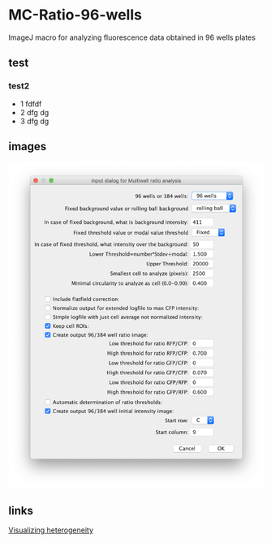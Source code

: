 # MC-Ratio-96-wells
ImageJ macro for analyzing fluorescence data obtained in 96 wells plates

## test

### test2
- 1 fdfdf
- 2 dfg dg
- 3 dfg dg

## images
<img src="https://github.com/molcyto/MC-Ratio-96-wells/blob/master/Screenshot%20Ratio_96wells_macro_v6.png" width="600">

## links
[Visualizing heterogeneity](http://thenode.biologists.com/visualizing-heterogeneity-of-imaging-data/research/)
